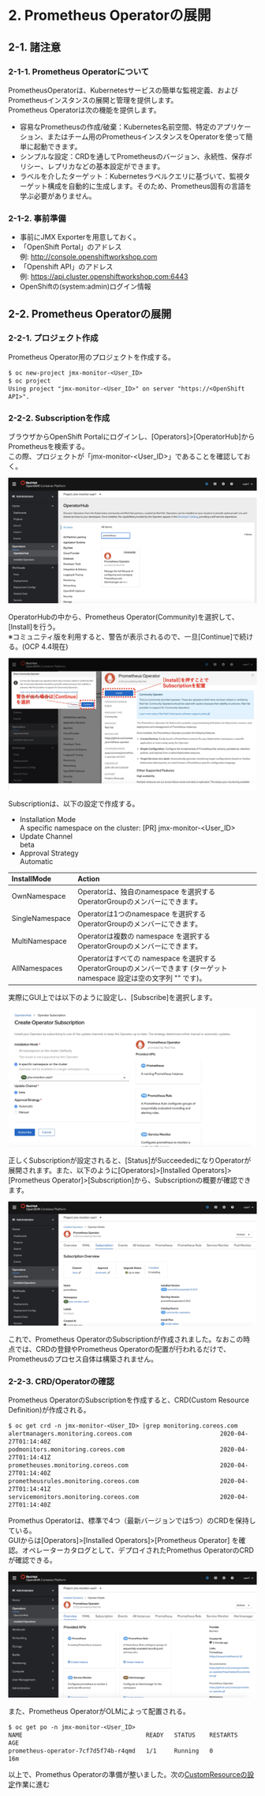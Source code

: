 
# 2. Prometheus Operatorの展開 

## 2-1. 諸注意

### 2-1-1. Prometheus Operatorについて

PrometheusOperatorは、Kubernetesサービスの簡単な監視定義、およびPrometheusインスタンスの展開と管理を提供します。    
Prometheus Operatorは次の機能を提供します。    

* 容易なPrometheusの作成/破棄：Kubernetes名前空間、特定のアプリケーション、またはチーム用のPrometheusインスタンスをOperatorを使って簡単に起動できます。
* シンプルな設定：CRDを通してPrometheusのバージョン、永続性、保存ポリシー、レプリカなどの基本設定ができます。
* ラベルを介したターゲット：Kubernetesラベルクエリに基づいて、監視ターゲット構成を自動的に生成します。そのため、Prometheus固有の言語を学ぶ必要がありません。

### 2-1-2. 事前準備

* 事前にJMX Exporterを用意しておく。
* 「OpenShift Portal」のアドレス  
例: http://console.openshiftworkshop.com  
* 「Openshift API」のアドレス <OpenShift API>  
例: https://api.cluster.openshiftworkshop.com:6443  
* OpenShiftの(system:admin)ログイン情報

## 2-2. Prometheus Operatorの展開
### 2-2-1. プロジェクト作成  
Prometheus Operator用のプロジェクトを作成する。

```
$ oc new-project jmx-monitor-<User_ID>
$ oc project
Using project "jmx-monitor-<User_ID>" on server "https://<OpenShift API>".
```

### 2-2-2. Subscriptionを作成  
ブラウザからOpenShift Portalにログインし、[Operators]>[OperatorHub]からPrometheusを検索する。   
この際、プロジェクトが「jmx-monitor-<User_ID>」であることを確認しておく。   
          
![OperatorHub](images/operator-hub.jpg "operator-hub")

OperatorHubの中から、Prometheus Operator(Community)を選択して、[Install]を行う。        
※コミュニティ版を利用すると、警告が表示されるので、一旦[Continue]で続ける。(OCP 4.4現在)    
     
![Prometheus Operator](images/prometheus-operator.jpg "prometheus-operator")

Subscriptionは、以下の設定で作成する。  
* Installation Mode  
A specific namespace on the cluster: [PR] jmx-monitor-<User_ID>  
* Update Channel  
beta  
* Approval Strategy  
Automatic   
  
|InstallMode|Action|
|:--|:--|
|OwnNamespace|Operatorは、独自のnamespace を選択するOperatorGroupのメンバーにできます。|
|SingleNamespace|Operatorは1つのnamespace を選択するOperatorGroupのメンバーにできます。|
|MultiNamespace|Operatorは複数の namespace を選択するOperatorGroupのメンバーにできます。|
|AllNamespaces|Operatorはすべての namespace を選択するOperatorGroupのメンバーできます (ターゲット namespace 設定は空の文字列 "" です)。|

実際にGUI上では以下のように設定し、[Subscribe]を選択します。
   
<img src="images/create-subscription.jpg" width="900x900">

正しくSubscriptionが設定されると、[Status]がSucceededになりOperatorが展開されます。また、以下のように[Operators]>[Installed Operators]>[Prometheus Operator]>[Subscription]から、Subscriptionの概要が確認できます。

![Prometheus Subscription](images/prometheus-subscription.jpg "prometheus-subscription")

これで、Prometheus OperatorのSubscriptionが作成されました。なおこの時点では、CRDの登録やPrometheus Operatorの配置が行われるだけで、Prometheusのプロセス自体は構築されません。

### 2-2-3. CRD/Operatorの確認    

Prometheus OperatorのSubscriptionを作成すると、CRD(Custom Resource Definition)が作成される。

```
$ oc get crd -n jmx-monitor-<User_ID> |grep monitoring.coreos.com
alertmanagers.monitoring.coreos.com                         2020-04-27T01:14:40Z
podmonitors.monitoring.coreos.com                           2020-04-27T01:14:41Z
prometheuses.monitoring.coreos.com                          2020-04-27T01:14:40Z
prometheusrules.monitoring.coreos.com                       2020-04-27T01:14:41Z
servicemonitors.monitoring.coreos.com                       2020-04-27T01:14:40Z
```


Promethus Operatorは、標準で4つ（最新バージョンでは5つ）のCRDを保持している。  
GUIからは[Operators]>[Installed Operators]>[Prometheus Operator] を確認。オペレーターカタログとして、デプロイされたPromethus OperatorのCRDが確認できる。

![Prometheus Catalog](images/prometheus-catalog.jpg "prometheus-catalog")

また、Prometheus OperatorがOLMによって配置される。

```
$ oc get po -n jmx-monitor-<User_ID>
NAME                                   READY   STATUS    RESTARTS   AGE
prometheus-operator-7cf7d5f74b-r4qmd   1/1     Running   0          16m
```

以上で、Promethus Operatorの準備が整いました。次の[CustomResourceの設定](3_CustomResource.md)作業に進む   


